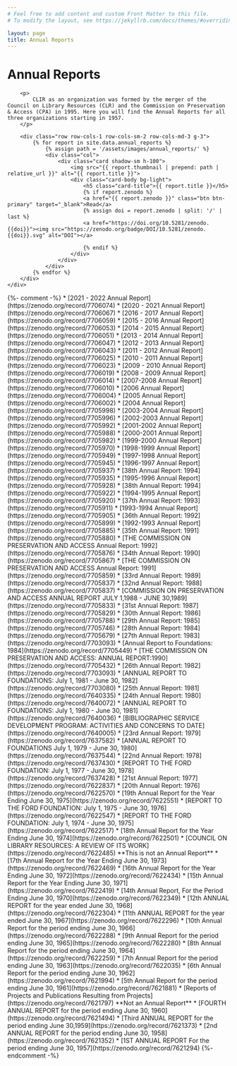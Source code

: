 ```yaml
---
# Feel free to add content and custom Front Matter to this file.
# To modify the layout, see https://jekyllrb.com/docs/themes/#overriding-theme-defaults

layout: page
title: Annual Reports
---
```


<div class="py-5">
    <div class="container">
        <h1>Annual Reports</h1>

        <p>
            CLIR as an organization was formed by the merger of the Council on Library Resources (CLR) and the Commission on Preservation & Access (CPA) in 1995. Here you will find the Annual Reports for all three organizations starting in 1957.
        </p>

        <div class="row row-cols-1 row-cols-sm-2 row-cols-md-3 g-3">
            {% for report in site.data.annual_reports %}
                {% assign path = '/assets/images/annual_reports/' %}
                <div class="col">
                    <div class="card shadow-sm h-100">
                        <img src="{{ report.thumbnail | prepend: path | relative_url }}" alt="{{ report.title }}">
                        <div class="card-body bg-light">
                            <h5 class="card-title">{{ report.title }}</h5>
                            {% if report.zenodo %}
                            <a href="{{ report.zenodo }}" class="btn btn-primary" target="_blank">Read</a>
                            {% assign doi = report.zenodo | split: '/' | last %}
                            <a href="https://doi.org/10.5281/zenodo.{{doi}}"><img src="https://zenodo.org/badge/DOI/10.5281/zenodo.{{doi}}.svg" alt="DOI"></a>

                            {% endif %}
                        </div>
                    </div>
                </div>
            {% endfor %}
        </div>
    </div>
</div>
{%- comment -%}
* [2021 - 2022 Annual Report](https://zenodo.org/record/7706074)
* [2020 - 2021 Annual Report](https://zenodo.org/record/7706067)
* [2016 - 2017 Annual Report](https://zenodo.org/record/7706059)
* [2015 - 2016 Annual Report](https://zenodo.org/record/7706053)
* [2014 - 2015 Annual Report](https://zenodo.org/record/7706051)
* [2013 - 2014 Annual Report](https://zenodo.org/record/7706047)
* [2012 - 2013 Annual Report](https://zenodo.org/record/7706043)
* [2011 - 2012 Annual Report](https://zenodo.org/record/7706025)
* [2010 - 2011 Annual Report](https://zenodo.org/record/7706023)
* [2009 - 2010 Annual Report](https://zenodo.org/record/7706019)
* [2008 - 2009 Annual Report](https://zenodo.org/record/7706014)
* [2007-2008 Annual Report](https://zenodo.org/record/7706010)
* [2006 Annual Report](https://zenodo.org/record/7706004)
* [2005 Annual Report](https://zenodo.org/record/7706002)
* [2004 Annual Report](https://zenodo.org/record/7705998)
* [2003-2004 Annual Report](https://zenodo.org/record/7705996)
* [2002-2003 Annual Report](https://zenodo.org/record/7705992)
* [2001-2002 Annual Report](https://zenodo.org/record/7705988)
* [2000-2001 Annual Report](https://zenodo.org/record/7705982)
* [1999-2000 Annual Report](https://zenodo.org/record/7705970)
* [1998-1999 Annual Report](https://zenodo.org/record/7705949)
* [1997-1998 Annual Report](https://zenodo.org/record/7705945)
* [1996-1997 Annual Report](https://zenodo.org/record/7705937)
* [38th Annual Report: 1994](https://zenodo.org/record/7705935)
* [1995-1996 Annual Report](https://zenodo.org/record/7705928)
* [38th Annual Report: 1994](https://zenodo.org/record/7705922)
* [1994-1995 Annual Report](https://zenodo.org/record/7705920)
* [37th Annual Report: 1993](https://zenodo.org/record/7705911)
* [1993-1994 Annual Report](https://zenodo.org/record/7705905)
* [36th Annual Report: 1992](https://zenodo.org/record/7705899)
* [1992-1993 Annual Report](https://zenodo.org/record/7705885)
* [35th Annual Report: 1991](https://zenodo.org/record/7705880)
* [THE COMMISSION ON PRESERVATION AND ACCESS Annual Report: 1992](https://zenodo.org/record/7705876)
* [34th Annual Report: 1990](https://zenodo.org/record/7705867)
* [THE COMMISSION ON PRESERVATION AND ACCESS Annual Report: 1991](https://zenodo.org/record/7705859)
* [33rd Annual Report: 1989](https://zenodo.org/record/7705837)
* [32nd Annual Report: 1988](https://zenodo.org/record/7705837)
* [COMMISSION ON PRESERVATION AND ACCESS ANNUAL REPORT JULY 1,1988 - JUNE 30,1989](https://zenodo.org/record/7705833)
* [31st Annual Report: 1987](https://zenodo.org/record/7705829)
* [30th Annual Report: 1986](https://zenodo.org/record/7705788)
* [29th Annual Report: 1985](https://zenodo.org/record/7705746)
* [28th Annual Report: 1984](https://zenodo.org/record/7705679)
* [27th Annual Report: 1983](https://zenodo.org/record/7703093)
* [Annual Report to Foundations: 1984](https://zenodo.org/record/7705449)
* [THE COMMISSION ON PRESERVATION AND ACCESS: ANNUAL REPORT:1990](https://zenodo.org/record/7705432)
* [26th Annual Report: 1982](https://zenodo.org/record/7703093)
* [ANNUAL REPORT TO FOUNDATIONS: July 1, 1981 - June 30, 1982](https://zenodo.org/record/7703080)
* [25th Annual Report: 1981](https://zenodo.org/record/7640335)
* [24th Annual Report: 1980](https://zenodo.org/record/7640072)
* [ANNUAL REPORT TO FOUNDATIONS: July 1, 1980 - June 30, 1981](https://zenodo.org/record/7640036)
* [BIBLIOGRAPHIC SERVICE DEVELOPMENT PROGRAM: ACTIVITIES AND CONCERNS TO DATE](https://zenodo.org/record/7640005)
* [23rd Annual Report: 1979](https://zenodo.org/record/7637582)
* [ANNUAL REPORT TO FOUNDATIONS July 1, 1979 - June 30, 1980](https://zenodo.org/record/7637544)
* [22nd Annual Report: 1978](https://zenodo.org/record/7637430)
* [REPORT TO THE FORD FOUNDATION: July 1, 1977 - June 30, 1978](https://zenodo.org/record/7637428)
* [21st Annual Report: 1977](https://zenodo.org/record/7622837)
* [20th Annual Report: 1976](https://zenodo.org/record/7622570)
* [19th Annual Report for the Year Ending June 30, 1975](https://zenodo.org/record/7622551)
* [REPORT TO THE FORD FOUNDATION: July 1, 1975 - June 30, 1976](https://zenodo.org/record/7622547)
* [REPORT TO THE FORD FOUNDATION: July 1, 1974 - June 30, 1975](https://zenodo.org/record/7622517)
* [18th Annual Report for the Year Ending June 30, 1974](https://zenodo.org/record/7622501)
* [COUNCIL ON LIBRARY RESOURCES: A REVIEW OF ITS WORK](https://zenodo.org/record/7622485) **This is not an Annual Report**
* [17th Annual Report for the Year Ending June 30, 1973](https://zenodo.org/record/7622469)
* [16th Annual Report for the Year Ending June 30, 1972](https://zenodo.org/record/7622434)
* [15th Annual Report for the Year Ending June 30, 1971](https://zenodo.org/record/7622419)
* [14th Annual Report, For the Period Ending June 30, 1970](https://zenodo.org/record/7622349)
* [12th ANNUAL REPORT for the year ended June 30, 1968](https://zenodo.org/record/7622304)
* [11th ANNUAL REPORT for the year ended June 30, 1967](https://zenodo.org/record/7622296)
* [10th Annual Report for the period ending June 30, 1966](https://zenodo.org/record/7622288)
* [9th Annual Report for the period ending June 30, 1965](https://zenodo.org/record/7622280)
* [8th Annual Report for the period ending June 30, 1964](https://zenodo.org/record/7622259)
* [7th Annual Report for the period ending June 30, 1963](https://zenodo.org/record/7622035)
* [6th Annual Report for the period ending June 30, 1962](https://zenodo.org/record/7621994)
* [5th Annual Report for the period ending June 30, 1961](https://zenodo.org/record/7621881)
* [Reports of Projects and Publications Resulting from Projects](https://zenodo.org/record/7621797) **Not an Annual Report**
* [FOURTH ANNUAL REPORT for the period ending June 30, 1960](https://zenodo.org/record/7621494)
* [Third ANNUAL REPORT for the period ending June 30,1959](https://zenodo.org/record/7621373)
* [2nd ANNUAL REPORT for the period ending June 30, 1958](https://zenodo.org/record/7621352)
* [1ST ANNUAL REPORT For the period ending June 30, 1957](https://zenodo.org/record/7621294)
{%- endcomment -%}
